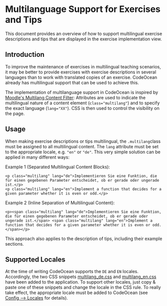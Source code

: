 # Multilanguage Support for Exercises and Tips

This document provides an overview of how to support multilingual exercise descriptions and tips that are displayed in the exercise implementation view.

## Introduction

To improve the maintenance of exercises in multilingual teaching scenarios, it may be better to provide exercises with exercise descriptions in several languages than to work with translated copies of an exercise. CodeOcean already has multilingual support that can be used to achieve this. 

The implementation of multilanguage support in CodeOcean is inspired by [Moodle's Multilang Content Filter](https://docs.moodle.org/405/en/Multi-language_content_filter): Attributes are used to indicate the multilingual nature of a content element (`class="multilang"`) and to specify the exact language (`lang="XX"`). CSS is then used to control the visibility on the page.

## Usage

When making exercise descriptions or tips multilingual, the `.multilang`class must be assigned to all multilingual content. The `lang` attribute must be set to the appropriate locale, e.g. `"en"` or `"de"`. This very simple solution can be applied in many different ways:

Example 1 (Separated Multilingual Content Blocks):

```
<p class="multilang" lang="de">Implementieren Sie eine Funktion, die für einen gegebenen Parameter entscheidet, ob er gerade oder ungerade ist.</p>
<p class="multilang" lang="en">Implement a function that decides for a given parameter whether it is even or odd.</p>
```

Example 2 (Inline Separation of Multilingual Content):

```
<p><span class="multilang" lang="de">Implementieren Sie eine Funktion, die für einen gegebenen Parameter entscheidet, ob er gerade oder ungerade ist.</span> <span class="multilang" lang="en">Implement a function that decides for a given parameter whether it is even or odd.</span></p>
```

This approach also applies to the description of tips, including their example sections.

## Supported Locales

At the time of writing CodeOcean supports the `DE` and `EN` locales. Accordingly, the two CSS snippets [multilang_de.css](../app/javascript/multilang_de.css) and [multilang_en.css](../app/javascript/multilang_en.css) have been added to the application. To support other locales, just copy &amp; paste one of these snippets and change the locale in the CSS rule. To really take effect, the appropriate locale must be added to CodeOcean (see [Config --> Locales](../config/locales/) for details). 